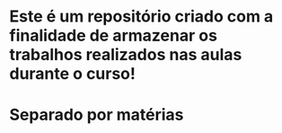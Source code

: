# Este é um repositório criado com a finalidade de armazenar os trabalhos realizados nas aulas durante o curso!
# Separado por matérias
